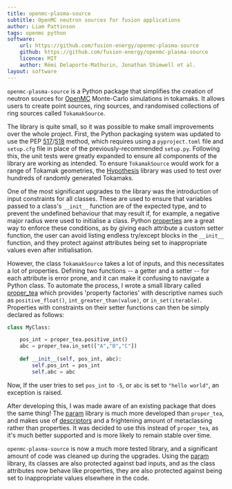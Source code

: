 ```yaml
---
title: openmc-plasma-source
subtitle: OpenMC neutron sources for fusion applications
author: Liam Pattinson
tags: openmc python
software:
    url: https://github.com/fusion-energy/openmc-plasma-source
    github: https://github.com/fusion-energy/openmc-plasma-source
    licence: MIT
    author: Rémi Delaporte-Mathurin, Jonathan Shimwell et al.
layout: software
---
```


`openmc-plasma-source` is a Python package that simplifies the creation of
neutron sources for [OpenMC][openmc] Monte-Carlo simulations in tokamaks. It
allows users to create point sources, ring sources, and randomised collections
of ring sources called `TokamakSource`.

The library is quite small, so it was possible to make small
improvements over the whole project. First, the Python packaging system
was updated to use the PEP [517][PEP517]/[518][PEP518] method, which requires using a `pyproject.toml` file 
and `setup.cfg` file in place of the previously-recommended `setup.py`.
Following this, the unit tests were greatly expanded to ensure all components of the
library are working as intended.
To ensure `TokamakSource` would work for a range of Tokamak geometries,
the [Hypothesis][hypothesis] library was used to test over hundreds of randomly
generated Tokamaks.

One of the most significant upgrades to the library was the introduction of input constraints
for all classes. These are used to ensure that variables passed to a class's `__init__` function
are of the expected type, and to prevent the undefined behaviour that may result if, for example,
a negative major radius were used to initialise a class. Python [properties][properties]
are a great way to enforce these conditions, as by giving each attribute a custom
setter function, the user can avoid listing endless try/except blocks in the `__init__` 
function, and they protect against attributes being set to inappropriate values even after
initialisation.

However, the class `TokamakSource` takes a lot of inputs, and this necessitates a lot of
properties. Defining two functions -- a getter and a setter -- for each attribute is  error prone,
and it can make it confusing to navigate a Python class. To automate the process, I
wrote a small library called [proper_tea][proper_tea] which provides 'property
factories' with descriptive names such as `positive_float()`, `int_greater_than(value)`,
or `in_set(iterable)`. Properties with constraints on their setter functions can then be simply 
declared as follows:

```python
class MyClass:

    pos_int = proper_tea.positive_int()
    abc = proper_tea.in_set(["A","B","C"])
    
    def __init__(self, pos_int, abc):
        self.pos_int = pos_int
        self.abc = abc
```

Now, If the user tries to set `pos_int` to `-5`, or `abc` is set to `"hello world"`, an exception is raised. 

After developing this, I was made aware of an existing package that does the same thing!
The [param][param] library is much more developed than `proper_tea`, and makes use of
[descriptors][descriptors] and a frightening amount of metaclassing rather than
properties. It was decided to use this instead of `proper_tea`, as it's much better
supported and is more likely to remain stable over time.

`openmc-plasma-source` is now a much more tested library, and a significant amount of
code was cleaned up during the upgrades. Using the [param][param] library, its classes
are also protected against bad inputs, and as the class attributes now behave like properties, 
they are also protected against being set to inappropriate values elsewhere in the code.

[PEP517]: https://www.python.org/dev/peps/pep-0517/
[PEP518]: https://www.python.org/dev/peps/pep-0518/
[hypothesis]: https://hypothesis.readthedocs.io/en/latest/
[openmc]: https://github.com/openmc-dev/openmc
[properties]: https://docs.python.org/3/library/functions.html#property
[proper_tea]: https://github.com/LiamPattinson/proper_tea
[param]: https://param.holoviz.org/
[descriptors]: https://docs.python.org/3/howto/descriptor.html
